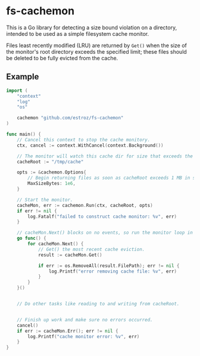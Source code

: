 # fs-cachemon

This is a Go library for detecting a size bound violation on a directory,
intended to be used as a simple filesystem cache monitor.

Files least recently modified (LRU) are returned by `Get()` when the size of
the monitor's root directory exceeds the specified limit;
these files should be deleted to be fully evicted from the cache.

## Example

```go
import (
	"context"
	"log"
	"os"

	cachemon "github.com/estroz/fs-cachemon"
)

func main() {
	// Cancel this context to stop the cache monitory.
	ctx, cancel := context.WithCancel(context.Background())

	// The monitor will watch this cache dir for size that exceeds the threshold below.
	cacheRoot := "/tmp/cache"

	opts := &cachemon.Options{
		// Begin returning files as soon as cacheRoot exceeds 1 MB in size.
		MaxSizeBytes: 1e6,
	}

	// Start the monitor.
	cacheMon, err := cachemon.Run(ctx, cacheRoot, opts)
	if err != nil {
		log.Fatalf("failed to construct cache monitor: %v", err)
	}

	// cacheMon.Next() blocks on no events, so run the monitor loop in a separate goroutine.
	go func() {
		for cacheMon.Next() {
			// Get() the most recent cache eviction.
			result := cacheMon.Get()

			if err := os.RemoveAll(result.FilePath); err != nil {
				log.Printf("error removing cache file: %v", err)
			}
		}
	}()


	// Do other tasks like reading to and writing from cacheRoot.


	// Finish up work and make sure no errors occurred.
	cancel()
	if err := cacheMon.Err(); err != nil {
		log.Printf("cache monitor error: %v", err)
	}
}
```
